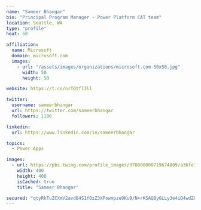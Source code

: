 ```yaml
---
name: "Sameer Bhangar"
bio: "Principal Program Manager - Power Platform CAT team"
location: Seattle, WA
type: "profile"
heat: 50

affiliation:
  name: Microsoft
  domain: microsoft.com
  images:
    - url: "/assets/images/organizations/microsoft.com-50x50.jpg"
      width: 50
      height: 50

website: https://t.co/nrTQtfl3ll

twitter:
  username: sameerbhangar
  url: https://twitter.com/sameerbhangar
  followers: 1106

linkedin:
  url: https://www.linkedin.com/in/sameerbhangar

topics:
  - Power Apps

images:
  - url: https://pbs.twimg.com/profile_images/378800000719674009/a36fe7ddfab1778b76e5793772e43798_400x400.jpeg
    width: 400
    height: 400
    isCached: true
    title: "Sameer Bhangar"

secured: "qtyRkTuZCXmV2avdB4S1fOzZ3XPowmpze9Ku9/N+rKSAQByGLLy3e4iQ4wdZO5LrWHxw5GTvc97BSSHqueaQtsuRvilA6MI9KjCivKja+bhcd/5AKdan4CJPKE4oBBxnJg6AYabPlFCZH7tthOaxs+5PL/YD5tUBgSDhR6JMzNFH1VYSnk/fJ8XhxFaIAMsp9yEHGWVhk/TNzp2RTEiwUDHpGGe/5HvZCFUgaYrr55PhdtIYA+buJwjiXwZB9nboNSPDD7oWPvF0IY6RoY5mBHYy7UnvzJdSqjrBsBZYfdhKyKlaCiTwIw+pfuijQkMn5oTaxZqaTvIkAMs/Z81toKfxgcGqTL3kbh0MJph6EAFmimnMZKz5L0hpnxe/SDd0r1RDfX+qCD8Hja9yuLCS8qUtc3V2E6PYF21W23/4AL8=;ImX+wIuCAItNiZcCPt3ulw=="
---
```


